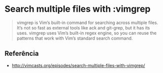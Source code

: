 # Search multiple files with :vimgrep

> vimgrep is Vim’s built-in command for searching across multiple files. It’s not so fast as external tools like ack and git-grep, but it has its uses. vimgrep uses Vim’s built-in regex engine, so you can reuse the patterns that work with Vim’s standard search command. 

## Referência

- http://vimcasts.org/episodes/search-multiple-files-with-vimgrep/
